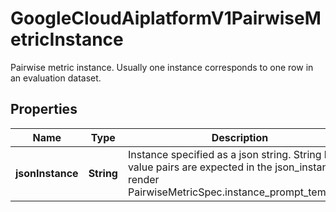 

# GoogleCloudAiplatformV1PairwiseMetricInstance

Pairwise metric instance. Usually one instance corresponds to one row in an evaluation dataset.

## Properties

| Name | Type | Description | Notes |
|------------ | ------------- | ------------- | -------------|
|**jsonInstance** | **String** | Instance specified as a json string. String key-value pairs are expected in the json_instance to render PairwiseMetricSpec.instance_prompt_template. |  [optional] |



